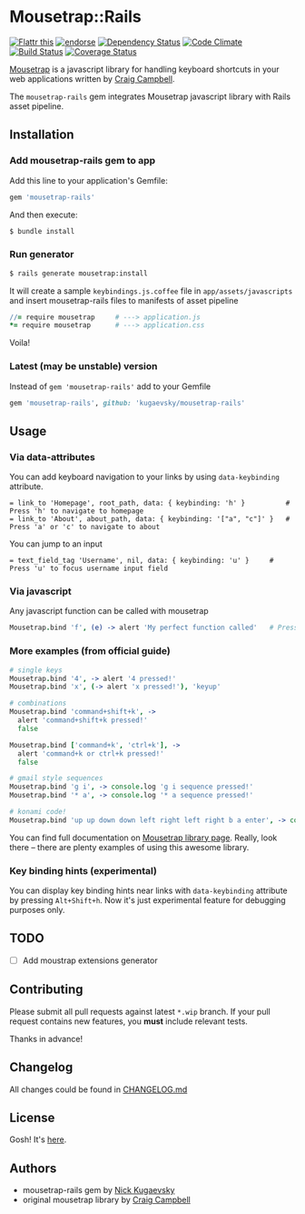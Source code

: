# Mousetrap::Rails
[![Flattr this](http://api.flattr.com/button/flattr-badge-large.png)](http://flattr.com/thing/1233054/Mousetrap-rails-gem) [![endorse](http://api.coderwall.com/kugaevsky/endorsecount.png)](http://coderwall.com/kugaevsky) [![Dependency Status](https://gemnasium.com/kugaevsky/mousetrap-rails.png)](https://gemnasium.com/kugaevsky/mousetrap-rails) [![Code Climate](https://codeclimate.com/github/kugaevsky/mousetrap-rails.png)](https://codeclimate.com/github/kugaevsky/mousetrap-rails) [![Build Status](https://travis-ci.org/kugaevsky/mousetrap-rails.png?branch=master)](https://travis-ci.org/kugaevsky/mousetrap-rails) [![Coverage Status](https://coveralls.io/repos/kugaevsky/mousetrap-rails/badge.png?branch=master)](https://coveralls.io/r/kugaevsky/mousetrap-rails)

[Mousetrap](https://github.com/ccampbell/mousetrap) is a javascript library for handling keyboard shortcuts in your web applications written by [Craig Campbell](http://craig.is/).

The `mousetrap-rails` gem integrates Mousetrap javascript library with Rails asset pipeline.


## Installation

### Add mousetrap-rails gem to app

Add this line to your application's Gemfile:

```ruby
gem 'mousetrap-rails'
```

And then execute:

```bash
$ bundle install
```

### Run generator

```bash
$ rails generate mousetrap:install
```

It will create a sample `keybindings.js.coffee` file in `app/assets/javascripts` and insert mousetrap-rails files to manifests of asset pipeline

```coffeescript
//= require mousetrap     # ---> application.js
*= require mousetrap      # ---> application.css
```

Voila!

### Latest (may be unstable) version

Instead of `gem 'mousetrap-rails'` add to your Gemfile

```ruby
gem 'mousetrap-rails', github: 'kugaevsky/mousetrap-rails'
```

## Usage

### Via data-attributes

You can add keyboard navigation to your links by using `data-keybinding` attribute.

```haml
= link_to 'Homepage', root_path, data: { keybinding: 'h' }          # Press 'h' to navigate to homepage
= link_to 'About', about_path, data: { keybinding: '["a", "c"]' }   # Press 'a' or 'c' to navigate to about
```

You can jump to an input

```haml
= text_field_tag 'Username', nil, data: { keybinding: 'u' }     # Press 'u' to focus username input field
```

### Via javascript

Any javascript function can be called with mousetrap

```coffeescript
Mousetrap.bind 'f', (e) -> alert 'My perfect function called'   # Press 'f' to popup alert
```

### More examples (from official guide)

```coffeescript
# single keys
Mousetrap.bind '4', -> alert '4 pressed!'
Mousetrap.bind 'x', (-> alert 'x pressed!'), 'keyup'

# combinations
Mousetrap.bind 'command+shift+k', ->
  alert 'command+shift+k pressed!'
  false

Mousetrap.bind ['command+k', 'ctrl+k'], ->
  alert 'command+k or ctrl+k pressed!'
  false

# gmail style sequences
Mousetrap.bind 'g i', -> console.log 'g i sequence pressed!'
Mousetrap.bind '* a', -> console.log '* a sequence pressed!'

# konami code!
Mousetrap.bind 'up up down down left right left right b a enter', -> console.log 'You WIN!'
```

You can find full documentation on [Mousetrap library page](http://craig.is/killing/mice). Really, look there – there are plenty examples of using this awesome library.

### Key binding hints (experimental)

You can display key binding hints near links with `data-keybinding` attribute by pressing `Alt+Shift+h`. Now it's just experimental feature for debugging purposes only.

## TODO

- [ ] Add moustrap extensions generator

## Contributing

Please submit all pull requests against latest `*.wip` branch. If your pull request contains new features, you **must** include relevant tests.

Thanks in advance!


## Changelog

All changes could be found in [CHANGELOG.md](https://github.com/kugaevsky/mousetrap-rails/blob/master/CHANGELOG.md)


## License

Gosh! It's [here](https://github.com/kugaevsky/mousetrap-rails/blob/master/LICENSE.md).


## Authors

* mousetrap-rails gem by [Nick Kugaevsky](http://kugaevsky.ru)
* original mousetrap library by [Craig Campbell](http://craig.is/)
